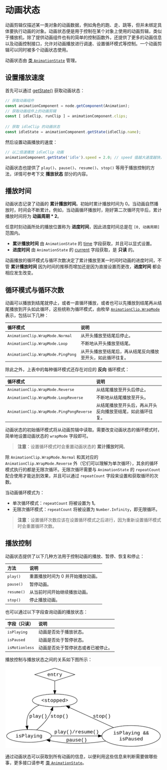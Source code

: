 # 动画状态

动画剪辑仅描述某一类对象的动画数据，例如角色的跑、走、跳等，但并未绑定具体要执行动画的对象。动画状态便是用于控制在某个对象上使用的动画剪辑，类似于播放机，除了提供动画组件也有的简单的控制函数外，还提供了更多的动画信息以及动画控制接口，允许对动画播放进行调速、设置循环模式等控制。一个动画剪辑可以同时被多个动画状态使用。

动画状态由 [类 `AnimationState`](__APIDOC__/zh/#/docs/3.4/zh/animation/Class/AnimationState) 管理。

## 设置播放速度

首先可以通过 [getState()](__APIDOC__/zh/#/docs/3.4/zh/animation/Class/Animation?id=getstate) 获取动画状态：

```ts
// 获取动画组件
const animationComponent = node.getComponent(Animation);
// 获取动画组件上的动画剪辑
const [ idleClip, runClip ] = animationComponent.clips;

// 获取 idleClip 的动画状态
const idleState = animationComponent.getState(idleClip.name);
```

然后设置动画播放的速度：

```ts
// 以二倍速播放 idleClip 动画
animationComponent.getState('idle').speed = 2.0; // speed 值越大速度越快，值越小则速度越慢
```

动画状态也提供了 `play()`、`pause()`、`resume()`、`stop()` 等用于播放控制的方法，详情可参考下文 **播放状态** 部分的内容。

## 播放时间

动画状态记录了动画的 **累计播放时间**。初始时累计播放时间为 0。当动画自然播放时，时间会不断累计。例如，当动画循环播放时，刚好第二次循环完毕后，累计播放时间将为 **动画周期 * 2**。

任意时刻动画所处的播放位置称为 **进度时间**，因此进度时间总是在 `[0, 动画周期]` 范围内。

- **累计播放时间** 由 `AnimationState` 的 [time](__APIDOC__/zh/#/docs/3.4/zh/animation/Class/AnimationState?id=time) 字段获取，并且可以显式设置。
- **进度时间** 由 `AnimationState` 的 [current](__APIDOC__/zh/#/docs/3.4/zh/animation/Class/AnimationState?id=current) 字段获取，是 **只读** 的。

动画播放的循环模式与循环次数决定了累计播放至某一时间时动画的进度时间，不管 **累计播放时间** 因为时间的推移而增加还是因为直接设置而更改，**进度时间** 都会相应发生改变。

## 循环模式与循环次数

动画可以播放到结尾就停止，或者一直循环播放，或者也可以先播放到结尾再从结尾播放到开头如此循环，这些统称为循环模式，由枚举 [`AnimationClip.WrapMode`](__APIDOC__/zh/#/docs/3.4/zh/animation/Class/AnimationClip?id=wrapmode) 表示，包括以下几种：

| 循环模式 | 说明 |
| :--- | :--- |
| `AnimationClip.WrapMode.Normal`  | 从开头播放至结尾后停止。 |
| `AnimationClip.WrapMode.Loop`    | 不断地从开头播放至结尾。 |
| `AnimationClip.WrapMode.PingPong` | 从开头播放至结尾后，再从结尾反向播放至开头，如此循环往复。 |

除此之外，上表中的每种循环模式还存在对应的 **反向** 循环模式：

| 循环模式 | 说明 |
| :--- | :--- |
| `AnimationClip.WrapMode.Reverse`  | 从结尾播放至开头后停止。 |
| `AnimationClip.WrapMode.LoopReverse`    | 不断地从结尾播放至开头。 |
| `AnimationClip.WrapMode.PingPongReverse` | 从结尾播放至开头后，再从开头反向播放至结尾，如此循环往复。 |

动画状态的初始循环模式将从动画剪辑中读取。需要改变动画状态的循环模式时，简单地设置动画状态的 `wrapMode` 字段即可。

> **注意**：设置循环模式时会重置动画状态的 **累计播放时间**。

除 `AnimationClip.WrapMode.Normal` 和其对应的 `AnimationClip.WrapMode.Reverse` 外（它们可以理解为单次循环），其余的循环模式执行的都是无限次循环。无限次循环需要与 `AnimationState` 的 `repeatCount` 配合使用才能达到效果，并且可以通过 `repeatCount` 字段来设置和获取循环的次数。

当动画循环模式为：
- 单次循环模式：`repeatCount` 将被设置为 **1**。
- 无限次循环模式：`repeatCount` 将被设置为 `Number.Infinity`，即无限循环。

> **注意**：设置循环次数应该在设置循环模式之后进行，因为重新设置循环模式时会重置循环次数。

## 播放控制

动画状态提供了以下几种方法用于控制动画的播放、暂停、恢复和停止：

| 方法 | 说明 |
| :--- | :--- |
| `play()`  | 重置播放时间为 0 并开始播放动画。 |
| `pause()`    | 暂停动画。 |
| `resume()` | 从当前时间开始继续播放动画。 |
| `stop()` | 停止播放动画。 |

也可以通过以下字段查询动画的播放状态：

| 字段（只读） | 说明 |
| :--- | :--- |
| `isPlaying`  | 动画是否处于播放状态。 |
| `isPaused`    | 动画是否处于暂停状态。 |
| `isMotionless` | 动画是否处于暂停状态或者已被停止。 |

播放控制与播放状态之间的关系如下图所示：

![Playback control](./animation-state/playback-control.svg)

通过动画状态可以获取到所有动画的信息，以便利用这些信息来判断需要做哪些事，更多接口请参考 [类 `AnimationState`](__APIDOC__/zh/#/docs/3.4/zh/animation/Class/AnimationState)。
